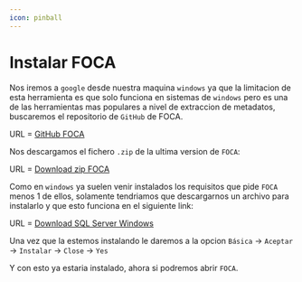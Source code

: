 ```yaml
---
icon: pinball
---
```


# Instalar FOCA

Nos iremos a `google` desde nuestra maquina `windows` ya que la limitacion de esta herramienta es que solo funciona en sistemas de `windows` pero es una de las herramientas mas populares a nivel de extraccion de metadatos, buscaremos el repositorio de `GitHub` de FOCA.

URL = [GitHub FOCA](https://github.com/ElevenPaths/FOCA)

Nos descargamos el fichero `.zip` de la ultima version de `FOCA`:

URL = [Download zip FOCA](https://github.com/ElevenPaths/FOCA/releases/download/v3.4.7.1/FOCA-v3.4.7.1.zip)

Como en `windows` ya suelen venir instalados los requisitos que pide `FOCA` menos 1 de ellos, solamente tendriamos que descargarnos un archivo para instalarlo y que esto funciona en el siguiente link:

URL = [Download SQL Server Windows](https://go.microsoft.com/fwlink/p/?linkid=2215158\&clcid=0x40A\&culture=es-es\&country=es)

Una vez que la estemos instalando le daremos a la opcion `Básica` -> `Aceptar` -> `Instalar` -> `Close` -> `Yes`

Y con esto ya estaria instalado, ahora si podremos abrir `FOCA`.
